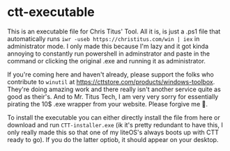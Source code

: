 # ctt-executable
This is an executable file for Chris Titus' Tool. All it is, is just a .ps1 file that automatically runs `iwr -useb https://christitus.com/win | iex` in administrator mode. I only made this because I'm lazy and it got kinda annoying to constantly run powershell in adminstrator and paste in the command or clicking the original .exe and running it as administrator.

If you're coming here and haven't already, please support the folks who contribute to `winutil` at https://cttstore.com/products/windows-toolbox. They're doing amazing work and there really isn't another service quite as good as their's. And to Mr. Titus Tech, I am very very sorry for essentially pirating the 10$ .exe wrapper from your website. Please forgive me 🙏.

To install the executable you can either directly install the file from here or download and run `CTT-installer.exe` (ik it's pretty redundant to have this, I only really made this so that one of my liteOS's always boots up with CTT ready to go). If you do the latter optiob, it should appear on your desktop.
